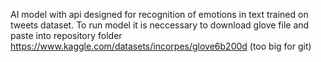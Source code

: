 AI model with api designed for recognition of emotions in text trained on tweets dataset. To run model it is neccessary to download glove file and paste into repository folder https://www.kaggle.com/datasets/incorpes/glove6b200d (too big for git)
